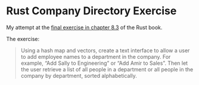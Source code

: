 # Rust Company Directory Exercise
My attempt at the [final exercise in chapter 8.3](https://doc.rust-lang.org/book/second-edition/ch08-03-hash-maps.html) of the Rust book.

The exercise:
> Using a hash map and vectors, create a text interface to allow a user to add employee names to a department in the company. For example, “Add Sally to Engineering” or “Add Amir to Sales”. Then let the user retrieve a list of all people in a department or all people in the company by department, sorted alphabetically.
